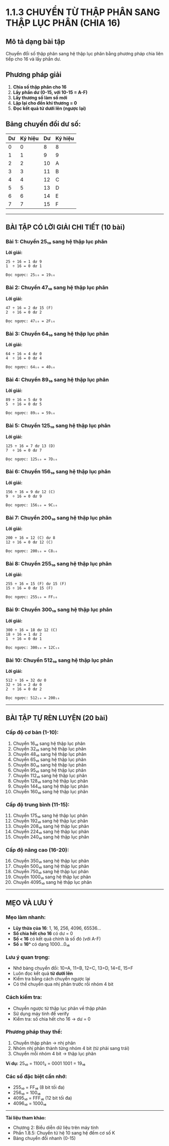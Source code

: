 # 1.1.3 CHUYỂN TỪ THẬP PHÂN SANG THẬP LỤC PHÂN (CHIA 16)

## Mô tả dạng bài tập
Chuyển đổi số thập phân sang hệ thập lục phân bằng phương pháp chia liên tiếp cho 16 và lấy phần dư.

## Phương pháp giải
1. **Chia số thập phân cho 16**
2. **Lấy phần dư (0-15, với 10-15 = A-F)**
3. **Lấy thương số làm số mới**
4. **Lặp lại cho đến khi thương = 0**
5. **Đọc kết quả từ dưới lên (ngược lại)**

## Bảng chuyển đổi dư số:
| Dư | Ký hiệu | Dư | Ký hiệu |
|----|---------|----|---------| 
| 0  | 0       | 8  | 8       |
| 1  | 1       | 9  | 9       |
| 2  | 2       | 10 | A       |
| 3  | 3       | 11 | B       |
| 4  | 4       | 12 | C       |
| 5  | 5       | 13 | D       |
| 6  | 6       | 14 | E       |
| 7  | 7       | 15 | F       |

---

## BÀI TẬP CÓ LỜI GIẢI CHI TIẾT (10 bài)

### Bài 1: Chuyển 25₁₀ sang hệ thập lục phân

**Lời giải:**
```
25 ÷ 16 = 1 dư 9
1  ÷ 16 = 0 dư 1

Đọc ngược: 25₁₀ = 19₁₆
```

### Bài 2: Chuyển 47₁₀ sang hệ thập lục phân

**Lời giải:**
```
47 ÷ 16 = 2 dư 15 (F)
2  ÷ 16 = 0 dư 2

Đọc ngược: 47₁₀ = 2F₁₆
```

### Bài 3: Chuyển 64₁₀ sang hệ thập lục phân

**Lời giải:**
```
64 ÷ 16 = 4 dư 0
4  ÷ 16 = 0 dư 4

Đọc ngược: 64₁₀ = 40₁₆
```

### Bài 4: Chuyển 89₁₀ sang hệ thập lục phân

**Lời giải:**
```
89 ÷ 16 = 5 dư 9
5  ÷ 16 = 0 dư 5

Đọc ngược: 89₁₀ = 59₁₆
```

### Bài 5: Chuyển 125₁₀ sang hệ thập lục phân

**Lời giải:**
```
125 ÷ 16 = 7 dư 13 (D)
7  ÷ 16 = 0 dư 7

Đọc ngược: 125₁₀ = 7D₁₆
```

### Bài 6: Chuyển 156₁₀ sang hệ thập lục phân

**Lời giải:**
```
156 ÷ 16 = 9 dư 12 (C)
9  ÷ 16 = 0 dư 9

Đọc ngược: 156₁₀ = 9C₁₆
```

### Bài 7: Chuyển 200₁₀ sang hệ thập lục phân

**Lời giải:**
```
200 ÷ 16 = 12 (C) dư 8
12 ÷ 16 = 0 dư 12 (C)

Đọc ngược: 200₁₀ = C8₁₆
```

### Bài 8: Chuyển 255₁₀ sang hệ thập lục phân

**Lời giải:**
```
255 ÷ 16 = 15 (F) dư 15 (F)
15 ÷ 16 = 0 dư 15 (F)

Đọc ngược: 255₁₀ = FF₁₆
```

### Bài 9: Chuyển 300₁₀ sang hệ thập lục phân

**Lời giải:**
```
300 ÷ 16 = 18 dư 12 (C)
18 ÷ 16 = 1 dư 2
1  ÷ 16 = 0 dư 1

Đọc ngược: 300₁₀ = 12C₁₆
```

### Bài 10: Chuyển 512₁₀ sang hệ thập lục phân

**Lời giải:**
```
512 ÷ 16 = 32 dư 0
32 ÷ 16 = 2 dư 0
2  ÷ 16 = 0 dư 2

Đọc ngược: 512₁₀ = 200₁₆
```

---

## BÀI TẬP TỰ RÈN LUYỆN (20 bài)

### Cấp độ cơ bản (1-10):
1. Chuyển 16₁₀ sang hệ thập lục phân
2. Chuyển 32₁₀ sang hệ thập lục phân
3. Chuyển 48₁₀ sang hệ thập lục phân
4. Chuyển 65₁₀ sang hệ thập lục phân
5. Chuyển 80₁₀ sang hệ thập lục phân
6. Chuyển 95₁₀ sang hệ thập lục phân
7. Chuyển 112₁₀ sang hệ thập lục phân
8. Chuyển 128₁₀ sang hệ thập lục phân
9. Chuyển 144₁₀ sang hệ thập lục phân
10. Chuyển 160₁₀ sang hệ thập lục phân

### Cấp độ trung bình (11-15):
11. Chuyển 175₁₀ sang hệ thập lục phân
12. Chuyển 192₁₀ sang hệ thập lục phân
13. Chuyển 208₁₀ sang hệ thập lục phân
14. Chuyển 224₁₀ sang hệ thập lục phân
15. Chuyển 240₁₀ sang hệ thập lục phân

### Cấp độ nâng cao (16-20):
16. Chuyển 350₁₀ sang hệ thập lục phân
17. Chuyển 500₁₀ sang hệ thập lục phân
18. Chuyển 750₁₀ sang hệ thập lục phân
19. Chuyển 1000₁₀ sang hệ thập lục phân
20. Chuyển 4095₁₀ sang hệ thập lục phân

---

##  MẸO VÀ LƯU Ý

### Mẹo làm nhanh:
- **Lũy thừa của 16**: 1, 16, 256, 4096, 65536...
- **Số chia hết cho 16** có dư = 0
- **Số < 16** có kết quả chính là số đó (với A-F)
- **Số = 16ⁿ** có dạng 1000...0₁₆

### Lưu ý quan trọng:
- Nhớ bảng chuyển đổi: 10=A, 11=B, 12=C, 13=D, 14=E, 15=F
- Luôn đọc kết quả **từ dưới lên**
- Kiểm tra bằng cách chuyển ngược lại
- Có thể chuyển qua nhị phân trước rồi nhóm 4 bit

### Cách kiểm tra:
- Chuyển ngược từ thập lục phân về thập phân
- Sử dụng máy tính để verify
- Kiểm tra: số chia hết cho 16 → dư = 0

### Phương pháp thay thế:
1. Chuyển thập phân → nhị phân
2. Nhóm nhị phân thành từng nhóm 4 bit (từ phải sang trái)
3. Chuyển mỗi nhóm 4 bit → thập lục phân

**Ví dụ:** 25₁₀ = 11001₂ = 0001 1001 = 19₁₆

### Các số đặc biệt cần nhớ:
- 255₁₀ = FF₁₆ (8 bit tối đa)
- 256₁₀ = 100₁₆
- 4095₁₀ = FFF₁₆ (12 bit tối đa)
- 4096₁₀ = 1000₁₆

---

**Tài liệu tham khảo:**
- Chương 2: Biểu diễn dữ liệu trên máy tính
- Phần 1.8.5: Chuyển từ hệ 10 sang hệ đếm cơ số K
- Bảng chuyển đổi nhanh (0-15)
